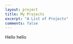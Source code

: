 ```yaml
---
layout: project
title: My Projects
excerpt: "A List of Projects"
comments: false
---
```


Hello hello
